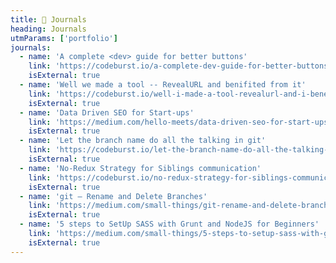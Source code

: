 ```yaml
---
title: 📃 Journals
heading: Journals
utmParams: ['portfolio']
journals:
  - name: 'A complete <dev> guide for better buttons'
    link: 'https://codeburst.io/a-complete-dev-guide-for-better-buttons-b2efb773a5ef'
    isExternal: true
  - name: 'Well we made a tool -- RevealURL and benifited from it'
    link: 'https://codeburst.io/well-i-made-a-tool-revealurl-and-i-benefited-from-it-40ad32e799ec'
    isExternal: true
  - name: 'Data Driven SEO for Start-ups'
    link: 'https://medium.com/hello-meets/data-driven-seo-for-start-ups-fa926c9040e1'
    isExternal: true
  - name: 'Let the branch name do all the talking in git'
    link: 'https://codeburst.io/let-the-branch-name-do-all-the-talking-in-git-e614ff85aa30'
    isExternal: true
  - name: 'No-Redux Strategy for Siblings communication'
    link: 'https://codeburst.io/no-redux-strategy-for-siblings-communication-3db543538959'
    isExternal: true
  - name: 'git — Rename and Delete Branches'
    link: 'https://medium.com/small-things/git-rename-and-delete-branches-54fa10444932'
    isExternal: true
  - name: '5 steps to SetUp SASS with Grunt and NodeJS for Beginners'
    link: 'https://medium.com/small-things/5-steps-to-setup-sass-with-grunt-and-nodejs-for-beginners-e6d7512fcb7b'
    isExternal: true
---
```


